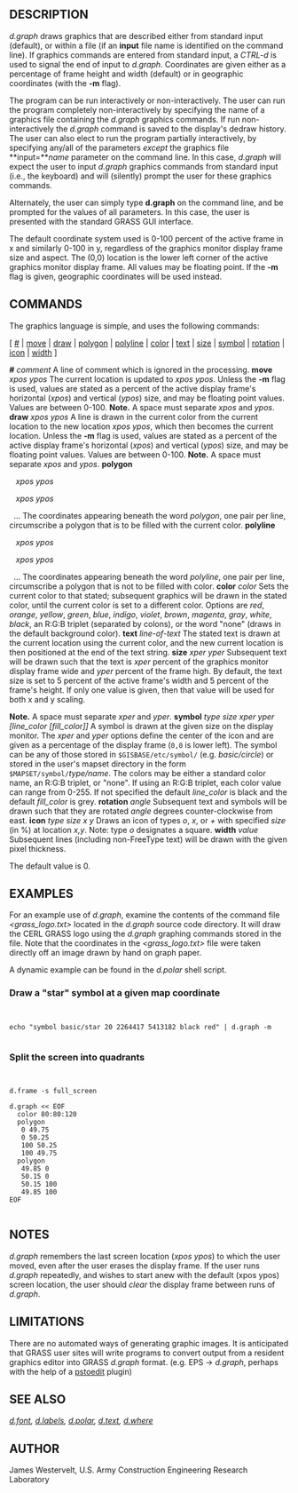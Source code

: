 
## DESCRIPTION

*d.graph*
draws graphics that are described either from standard input (default),
or within a file (if an **input** file name is identified on the
command line). If graphics commands are entered from standard input,
a *CTRL-d* is used to signal the end of input to *d.graph*.
Coordinates are given either as a percentage of frame height and width
(default) or in geographic coordinates (with the **-m** flag).

The program can be run interactively or non-interactively.
The user can run the program completely non-interactively
by specifying the name of a graphics file containing the
*d.graph* graphics commands. If run non-interactively the
*d.graph* command is saved to the display's dedraw history.
The user can also elect to run the program partially interactively,
by specifying any/all of the parameters *except*
the graphics file **input=***name* parameter on the command line.
In this case, *d.graph* will expect the user to input *d.graph*
graphics commands from standard input (i.e., the keyboard) and
will (silently) prompt the user for these graphics commands.

Alternately, the user can simply type **d.graph** on the command line,
and be prompted for the values of all parameters. In this case, the user is presented with the standard
GRASS GUI interface.

The default coordinate system used is 0-100 percent of the active frame
in x and similarly 0-100 in y,
regardless of the graphics monitor display frame size and aspect.
The (0,0) location is the lower left corner of the active graphics
monitor display frame. All values may be floating point.
If the **-m** flag is given, geographic coordinates will be used instead.

## COMMANDS

The graphics language is simple, and uses the following commands:

[
[#](#comment) |
[move](#move) |
[draw](#draw) |
[polygon](#polygon) |
[polyline](#polyline) |
[color](#color) |
[text](#text) |
[size](#size) |
[symbol](#symbol) |
[rotation](#rotation) |
[icon](#icon) |
[width](#width)
]

**#** *comment*
A line of comment which is ignored in the processing.
**move** *xpos ypos*
The current location is updated to *xpos ypos*.
Unless the **-m** flag is used,
values are stated as a percent of the active display frame's
horizontal (*xpos*) and vertical (*ypos*) size,
and may be floating point values. Values are between 0-100.
**Note.** A space must separate *xpos* and *ypos*.
**draw** *xpos ypos*
A line is drawn in the current color from the current location to the new
location *xpos ypos*, which then becomes the current location.
Unless the **-m** flag is used,
values are stated as a percent of the active display frame's
horizontal (*xpos*) and vertical (*ypos*) size,
and may be floating point values. Values are between 0-100.
**Note.** A space must separate *xpos* and *ypos*.
**polygon**

   *xpos ypos*

   *xpos ypos*

  ...
The coordinates appearing beneath the word *polygon*,
one pair per line,
circumscribe a polygon that is to be filled with the current color.
**polyline**

   *xpos ypos*

   *xpos ypos*

  ...
The coordinates appearing beneath the word *polyline*,
one pair per line,
circumscribe a polygon that is not to be filled with color.
**color** *color*
Sets the current color to that stated; subsequent graphics will be drawn
in the stated color, until the current color is set to a different color.
Options are *red*,
*orange*,
*yellow*,
*green*,
*blue*,
*indigo*,
*violet*,
*brown*,
*magenta*,
*gray*,
*white*,
*black*,
an R:G:B triplet (separated by colons),
or the word "none" (draws in the default background color).
**text** *line-of-text*
The stated text is drawn at the current location using the current color,
and the new current location is then positioned at the end of the text string.
**size** *xper yper*
Subsequent text will be drawn such that the text is
*xper* percent of the graphics monitor display frame wide and
*yper* percent of the frame high. By default, the text size is set to
5 percent of the active frame's width and 5 percent of the frame's height.
If only one value is given, then that value will be used for both x and y
scaling.

**Note.** A space must separate *xper* and *yper*.
**symbol** *type size xper yper [line\_color [fill\_color]]*
A symbol is drawn at the given size on the display monitor. The
*xper* and *yper* options define the center of the icon and
are given as a percentage of the display frame (`0,0` is lower left).
The symbol can be any of those stored in `$GISBASE/etc/symbol/`
(e.g. *basic/circle*) or stored in the user's mapset directory in the
form `$MAPSET/symbol/`*type/name*.
The colors may be either a standard color name, an R:G:B triplet,
or "none". If using an R:G:B triplet, each color value can range from 0-255.
If not specified the default *line\_color* is black and the default
*fill\_color* is grey.
**rotation** *angle*
Subsequent text and symbols will be drawn such that they are rotated
*angle* degrees counter-clockwise from east.
**icon** *type size x y*
Draws an icon of types *o*, *x*, or *+*
with specified *size* (in %) at location *x,y*.
Note: type *o* designates a square.
**width** *value*
Subsequent lines (including non-FreeType text) will be drawn with
the given pixel thickness.

The default value is 0.

## EXAMPLES

For an example use of *d.graph*, examine the contents of the
command file *<grass_logo.txt>*
located in the *d.graph* source code directory. It will draw the
CERL GRASS logo using the *d.graph* graphing commands stored in the file.
Note that the coordinates in the *<grass_logo.txt>* file were
taken directly off an image drawn by hand on graph paper.

A dynamic example can be found in the *d.polar* shell script.

### Draw a "star" symbol at a given map coordinate

```


echo "symbol basic/star 20 2264417 5413182 black red" | d.graph -m


```

### Split the screen into quadrants

```


d.frame -s full_screen

d.graph << EOF
  color 80:80:120
  polygon
   0 49.75
   0 50.25
   100 50.25
   100 49.75
  polygon
   49.85 0
   50.15 0
   50.15 100
   49.85 100
EOF


```

## NOTES

*d.graph* remembers the last screen location (*xpos ypos*) to which
the user moved, even after the user erases the display frame.
If the user runs *d.graph* repeatedly, and wishes to start anew with
the default (xpos ypos) screen location, the user should *clear* the
display frame between runs of *d.graph*.

## LIMITATIONS

There are no automated ways of generating graphic images. It is anticipated
that GRASS user sites will write programs to convert output from a resident
graphics editor into GRASS *d.graph* format.
(e.g. EPS -> *d.graph*, perhaps with the help of a
[pstoedit](http://www.pstoedit.net/) plugin)

## SEE ALSO

*[d.font](d.font.html),
[d.labels](d.labels.html),
[d.polar](d.polar.html),
[d.text](d.text.html),
[d.where](d.where.html)*

## AUTHOR

James Westervelt, U.S. Army Construction Engineering Research Laboratory
